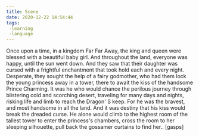 ```yaml
---
title: Scene
date: 2020-12-22 14:54:44
tags:
 -learning
 -language
---
```

Once upon a time, in a kingdom Far Far Away, the king and queen were blessed with a beautiful baby girl. And throughout the land, everyone was happy, until the sun went down. And they saw that their daughter was cursed with a frightful enchantment that took hold each and every night. Desperate, they sought the help of a fairy godmother, who had them lock the young princess away in a tower, there to await the kiss of the handsome Prince Charming.
It was he who would chance the perilous journey through blistering cold and scorching desert, traveling for many days and nights, risking life and limb to reach the Dragon' S keep. For he was the bravest, and most handsome in all the land. And it was destiny that his kiss would break the dreaded curse. He alone would climb to the highest room of the tallest tower to enter the princess's chambers, cross the room to her sleeping silhouette, pull back the gossamer curtains to find her.. [gasps]

